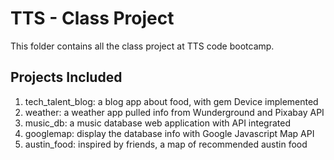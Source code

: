 # TTS - Class Project

This folder contains all the class project at TTS code bootcamp.

## Projects Included

1. tech_talent_blog: a blog app about food, with gem Device implemented
2. weather: a weather app pulled info from Wunderground and Pixabay API
3. music_db: a music database web application with API integrated
4. googlemap: display the database info with Google Javascript Map API
5. austin_food: inspired by friends, a map of recommended austin food